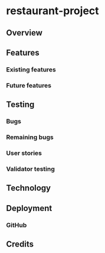 # restaurant-project

## Overview

## Features

### Existing features

### Future features

## Testing

### Bugs

### Remaining bugs

### User stories

### Validator testing

## Technology

## Deployment

### GitHub

## Credits